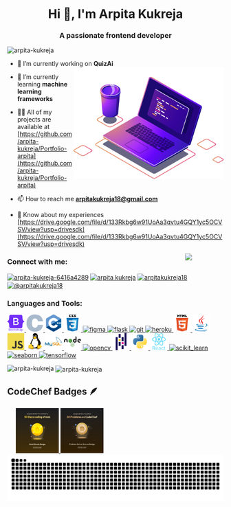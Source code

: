 <h1 align="center">Hi 👋, I'm Arpita Kukreja</h1>
<h3 align="center">A passionate frontend developer</h3>  

<p align="left"> <img src="https://komarev.com/ghpvc/?username=arpita-kukreja&label=Profile%20views&color=0e75b6&style=flat" alt="arpita-kukreja" /> </p>

- 🔭 I’m currently working on **QuizAi**<img src="https://raw.githubusercontent.com/arpita-kukreja/arpita-kukreja/main/illustration.png" min-width="300px" max-width="300px" width="350px" align="right">

- 🌱 I’m currently learning **machine learning frameworks**

- 👨‍💻 All of my projects are available at [https://github.com/arpita-kukreja/Portfolio-arpita](https://github.com/arpita-kukreja/Portfolio-arpita)

- 📫 How to reach me **arpitakukreja18@gmail.com**

- 📄 Know about my experiences [https://drive.google.com/file/d/133Rkbg6w91UoAa3qvtu4GQY1yc5OCVSV/view?usp=drivesdk](https://drive.google.com/file/d/133Rkbg6w91UoAa3qvtu4GQY1yc5OCVSV/view?usp=drivesdk)

<img align="right" width="90px" src="https://media.giphy.com/media/zJ3V6Ot51H8Y0/giphy.gif"> 
<h3 align="left">Connect with me:</h3>
<p align="left">
<a href="https://linkedin.com/in/arpita-kukreja-6416a4289" target="blank"><img align="center" src="https://raw.githubusercontent.com/rahuldkjain/github-profile-readme-generator/master/src/images/icons/Social/linked-in-alt.svg" alt="arpita-kukreja-6416a4289" height="30" width="40" /></a>
<a href="https://www.hackerrank.com/arpita kukreja" target="blank"><img align="center" src="https://raw.githubusercontent.com/rahuldkjain/github-profile-readme-generator/master/src/images/icons/Social/hackerrank.svg" alt="arpita kukreja" height="30" width="40" /></a>
<a href="https://www.leetcode.com/arpitakukreja18" target="blank"><img align="center" src="https://raw.githubusercontent.com/rahuldkjain/github-profile-readme-generator/master/src/images/icons/Social/leet-code.svg" alt="arpitakukreja18" height="30" width="40" /></a>
<a href="https://www.hackerearth.com/@arpitakukreja18" target="blank"><img align="center" src="https://raw.githubusercontent.com/rahuldkjain/github-profile-readme-generator/master/src/images/icons/Social/hackerearth.svg" alt="@arpitakukreja18" height="30" width="40" /></a>
</p>

<h3 align="left">Languages and Tools:</h3>
<p align="left"> <a href="https://getbootstrap.com" target="_blank" rel="noreferrer"> <img src="https://raw.githubusercontent.com/devicons/devicon/master/icons/bootstrap/bootstrap-plain-wordmark.svg" alt="bootstrap" width="40" height="40"/> </a> <a href="https://www.cprogramming.com/" target="_blank" rel="noreferrer"> <img src="https://raw.githubusercontent.com/devicons/devicon/master/icons/c/c-original.svg" alt="c" width="40" height="40"/> </a> <a href="https://www.w3schools.com/cpp/" target="_blank" rel="noreferrer"> <img src="https://raw.githubusercontent.com/devicons/devicon/master/icons/cplusplus/cplusplus-original.svg" alt="cplusplus" width="40" height="40"/> </a> <a href="https://www.w3schools.com/css/" target="_blank" rel="noreferrer"> <img src="https://raw.githubusercontent.com/devicons/devicon/master/icons/css3/css3-original-wordmark.svg" alt="css3" width="40" height="40"/> </a> <a href="https://www.figma.com/" target="_blank" rel="noreferrer"> <img src="https://www.vectorlogo.zone/logos/figma/figma-icon.svg" alt="figma" width="40" height="40"/> </a> <a href="https://flask.palletsprojects.com/" target="_blank" rel="noreferrer"> <img src="https://www.vectorlogo.zone/logos/pocoo_flask/pocoo_flask-icon.svg" alt="flask" width="40" height="40"/> </a> <a href="https://git-scm.com/" target="_blank" rel="noreferrer"> <img src="https://www.vectorlogo.zone/logos/git-scm/git-scm-icon.svg" alt="git" width="40" height="40"/> </a> <a href="https://heroku.com" target="_blank" rel="noreferrer"> <img src="https://www.vectorlogo.zone/logos/heroku/heroku-icon.svg" alt="heroku" width="40" height="40"/> </a> <a href="https://www.w3.org/html/" target="_blank" rel="noreferrer"> <img src="https://raw.githubusercontent.com/devicons/devicon/master/icons/html5/html5-original-wordmark.svg" alt="html5" width="40" height="40"/> </a> <a href="https://www.java.com" target="_blank" rel="noreferrer"> <img src="https://raw.githubusercontent.com/devicons/devicon/master/icons/java/java-original.svg" alt="java" width="40" height="40"/> </a> <a href="https://developer.mozilla.org/en-US/docs/Web/JavaScript" target="_blank" rel="noreferrer"> <img src="https://raw.githubusercontent.com/devicons/devicon/master/icons/javascript/javascript-original.svg" alt="javascript" width="40" height="40"/> </a> <a href="https://www.linux.org/" target="_blank" rel="noreferrer"> <img src="https://raw.githubusercontent.com/devicons/devicon/master/icons/linux/linux-original.svg" alt="linux" width="40" height="40"/> </a> <a href="https://www.mysql.com/" target="_blank" rel="noreferrer"> <img src="https://raw.githubusercontent.com/devicons/devicon/master/icons/mysql/mysql-original-wordmark.svg" alt="mysql" width="40" height="40"/> </a> <a href="https://nodejs.org" target="_blank" rel="noreferrer"> <img src="https://raw.githubusercontent.com/devicons/devicon/master/icons/nodejs/nodejs-original-wordmark.svg" alt="nodejs" width="40" height="40"/> </a> <a href="https://opencv.org/" target="_blank" rel="noreferrer"> <img src="https://www.vectorlogo.zone/logos/opencv/opencv-icon.svg" alt="opencv" width="40" height="40"/> </a> <a href="https://pandas.pydata.org/" target="_blank" rel="noreferrer"> <img src="https://raw.githubusercontent.com/devicons/devicon/2ae2a900d2f041da66e950e4d48052658d850630/icons/pandas/pandas-original.svg" alt="pandas" width="40" height="40"/> </a> <a href="https://www.python.org" target="_blank" rel="noreferrer"> <img src="https://raw.githubusercontent.com/devicons/devicon/master/icons/python/python-original.svg" alt="python" width="40" height="40"/> </a> <a href="https://reactjs.org/" target="_blank" rel="noreferrer"> <img src="https://raw.githubusercontent.com/devicons/devicon/master/icons/react/react-original-wordmark.svg" alt="react" width="40" height="40"/> </a> <a href="https://scikit-learn.org/" target="_blank" rel="noreferrer"> <img src="https://upload.wikimedia.org/wikipedia/commons/0/05/Scikit_learn_logo_small.svg" alt="scikit_learn" width="40" height="40"/> </a> <a href="https://seaborn.pydata.org/" target="_blank" rel="noreferrer"> <img src="https://seaborn.pydata.org/_images/logo-mark-lightbg.svg" alt="seaborn" width="40" height="40"/> </a> <a href="https://www.tensorflow.org" target="_blank" rel="noreferrer"> <img src="https://www.vectorlogo.zone/logos/tensorflow/tensorflow-icon.svg" alt="tensorflow" width="40" height="40"/> </a> </p>

<p><img align="left" src="https://github-readme-stats.vercel.app/api/top-langs?username=arpita-kukreja&show_icons=true&locale=en&layout=compact" alt="arpita-kukreja" /></p>

<p>&nbsp;<img align="center" src="https://github-readme-stats.vercel.app/api?username=arpita-kukreja&show_icons=true&locale=en" alt="arpita-kukreja" /></p>

## CodeChef Badges 🪶
<div style='display:flex; align-items:center; gap: 10px;' align='center'>
<!-- <a href="https://badgr.com/public/assertions/4mL2m9QYQC-al832vETmGw?identity__email=sanjay.kanakkotviswanathan@students.mq.edu.au"> -->
<!-- <img src="https://raw.githubusercontent.com/arpita-kukreja/arpita-kukreja/blob/main/Assets/CodeChefBadge%20(4).png width="100px" height="100px" /> -->
<!-- <img src="https://raw.githubusercontent.com/sanjay-kv/sanjay-kv/refs/heads/main/Assets/Postman%20White.png" width="100px" height="100px" /> -->
<a href="#">
<!-- <img src="https://raw.githubusercontent.com/sanjay-kv/sanjay-kv/main/Assets/Hand-on%20Snowflake.png" width="115px" height="108px" /> -->
  <!-- <img src="https://raw.githubusercontent.com/arpita-kukreja/arpita-kukreja/main/Assets/CodeChefBadge%20(4).png width="115px" height="108px" /> -->
<a href="#">
<!-- <img src="https://raw.githubusercontent.com/sanjay-kv/sanjay-kv/main/Assets/Hands-on%20collab.png" width="110px" height="108px" /> -->
<a href="https://www.credly.com/badges/2d4bc39d-f0d9-4c01-9a34-451044850f9b/public_url">
<img src="https://raw.githubusercontent.com/arpita-kukreja/arpita-kukreja/main/Assets/CodeChefBadge%20(3).png" width="100px" height="105px" /> 
<img src="https://raw.githubusercontent.com/arpita-kukreja/arpita-kukreja/main/Assets/CodeChefBadge%20(4).png" width="100px" height="105px" /> 
<a href="https://www.credly.com/badges/21b16046-9856-4432-b4e3-408f9a6e71bb/public_url">
<!-- <img src="https://raw.githubusercontent.com/sanjay-kv/sanjay-kv/refs/heads/main/Assets/github-copilot.png" width="105px" height="105px" /> -->
</div>
<img alt="GitHub Snake" src="https://raw.githubusercontent.com/arpita-kukreja/arpita-kukreja/output/github-contribution-grid-snake.svg" />
